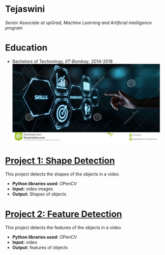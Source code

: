 # Tejaswini
*Senior Associate at upGrad, Machine Learning and Artificial intelligence program*

# Education
* Bachelors of Technology, *IIT-Bombay*, 2014-2018
![Minion](https://github.com/tejaswiniallikanti/Portfolio/blob/main/new-skills-knowledge-webinar-training-business-internet-technology-concept-new-skills-knowledge-webinar-training-business-internet-121274023.jpeg)

# [Project 1: Shape Detection](https://github.com/tejaswiniallikanti/shapedetection)

This project detects the shapes of the objects in a video
* **Python libraries used:** OPenCV 
* **Input:** video images
* **Output:** Shapes of objects

# [Project 2: Feature Detection](https://github.com/tejaswiniallikanti/features)

This project detects the features of the objects in a video
* **Python libraries used:** OPenCV
* **Input:** video
* **Output:** features of objects
